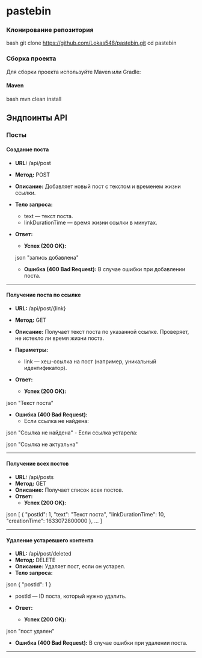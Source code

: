 # pastebin
### Клонирование репозитория

bash
git clone https://github.com/Lokas548/pastebin.git
cd pastebin

### Сборка проекта

Для сборки проекта используйте Maven или Gradle:

#### Maven

bash
mvn clean install


## Эндпоинты API

### Посты

#### Создание поста

- **URL:** /api/post
- **Метод:** POST
- **Описание:** Добавляет новый пост с текстом и временем жизни ссылки.
- **Тело запроса:**
  
  - text — текст поста.
  - linkDurationTime — время жизни ссылки в минутах.

- **Ответ:**
  - **Успех (200 OK):**
    
  json
    "запись добавлена"

    - **Ошибка (400 Bad Request):** В случае ошибки при добавлении поста.

---

#### Получение поста по ссылке

- **URL:** /api/post/{link}
- **Метод:** GET
- **Описание:** Получает текст поста по указанной ссылке. Проверяет, не истекло ли время жизни поста.
- **Параметры:**
  - link — хеш-ссылка на пост (например, уникальный идентификатор).

- **Ответ:**
  - **Успех (200 OK):**
    
json
    "Текст поста"

  - **Ошибка (400 Bad Request):**
    - Если ссылка не найдена:
      
json
      "Ссылка не найдена"
    - Если ссылка устарела:
      
json
      "Ссылка не актуальна"


---

#### Получение всех постов

- **URL:** /api/posts
- **Метод:** GET
- **Описание:** Получает список всех постов.
- **Ответ:**
  - **Успех (200 OK):**
    
json
    [
      {
        "postId": 1,
        "text": "Текст поста",
        "linkDurationTime": 10,
        "creationTime": 1633072800000
      },
      ...
    ]



---

#### Удаление устаревшего контента

- **URL:** /api/post/deleted
- **Метод:** DELETE
- **Описание:** Удаляет пост, если он устарел.
- **Тело запроса:**
  
json
  {
    "postId": 1
  }

  - postId — ID поста, который нужно удалить.

- **Ответ:**
  - **Успех (200 OK):**
    
json
    "пост удален"

  - **Ошибка (400 Bad Request):** В случае ошибки при удалении поста.

---

